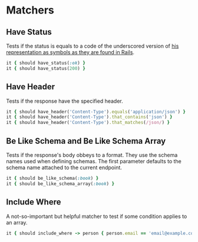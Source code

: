 # Matchers

## Have Status

Tests if the status is equals to a code of the underscored version of [his representation as symbols as they are found in Rails](http://futureshock-ed.com/2011/03/04/http-status-code-symbols-for-rails/).

```ruby
it { should have_status(:ok) }
it { should have_status(200) }
```

## Have Header

Tests if the response have the specified header.

```ruby
it { should have_header('Content-Type').equals('application/json') }
it { should have_header('Content-Type').that_contains('json') }
it { should have_header('Content-Type').that_matches(/json/) }
```

## Be Like Schema and Be Like Schema Array

Tests if the response's body obbeys to a format. They use the schema names used when defining schemas. The first parameter defaults to the schema name attached to the current endpoint.

```ruby
it { should be_like_schema(:book) }
it { should be_like_schema_array(:book) }
```

## Include Where

A not-so-important but helpful matcher to test if some condition applies to an array.

```ruby
it { should include_where -> person { person.email == 'email@example.com' } }
```

